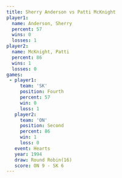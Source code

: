 ```yaml
---
title: Sherry Anderson vs Patti McKnight
player1:                
  name: Anderson, Sherry
  percent: 57           
  wins: 0               
  losses: 1             
player2:                
  name: McKnight, Patti 
  percent: 86           
  wins: 1               
  losses: 0             
games:
 - player1:          
     team: 'SK'      
     position: Fourth
     percent: 57     
     win: 0          
     loss: 1         
   player2:          
     team: 'ON'      
     position: Second
     percent: 86     
     win: 1          
     loss: 0         
   event: Hearts        
   year: 1994           
   draw: Round Robin(16)
   score: ON 9 - SK 6   
---
```

